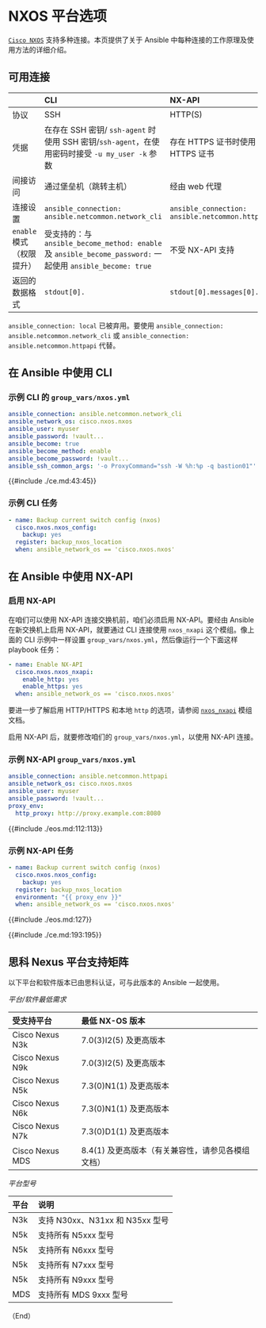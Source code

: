 # NXOS 平台选项

[`Cisco NXOS`](https://galaxy.ansible.com/ui/repo/published/cisco/nxos) 支持多种连接。本页提供了关于 Ansible 中每种连接的工作原理及使用方法的详细介绍。


## 可用连接


|  | CLI | NX-API |
| :-- | :-- | :-- |
| 协议 | SSH | HTTP(S) |
| 凭据 | 在存在 SSH 密钥/ `ssh-agent` 时使用 SSH 密钥/`ssh-agent`，在使用密码时接受 `-u my_user -k` 参数 | 存在 HTTPS 证书时使用 HTTPS 证书 |
| 间接访问 | 通过堡垒机（跳转主机） | 经由 web 代理 |
| 连接设置 | `ansible_connection: ansible.netcommon.network_cli` | `ansible_connection: ansible.netcommon.httpapi` |
| `enable` 模式（权限提升） | 受支持的：与 `ansible_become_method: enable` 及 `ansible_become_password:` 一起使用 `ansible_become: true` | 不受 NX-API 支持 |
| 返回的数据格式 | `stdout[0].` | `stdout[0].messages[0].` |


`ansible_connection: local` 已被弃用。要使用 `ansible_connection: ansible.netcommon.network_cli` 或 `ansible_connection: ansible.netcommon.httpapi` 代替。


## 在 Ansible 中使用 CLI


### 示例 CLI 的 `group_vars/nxos.yml`


```yaml
ansible_connection: ansible.netcommon.network_cli
ansible_network_os: cisco.nxos.nxos
ansible_user: myuser
ansible_password: !vault...
ansible_become: true
ansible_become_method: enable
ansible_become_password: !vault...
ansible_ssh_common_args: '-o ProxyCommand="ssh -W %h:%p -q bastion01"'
```

{{#include ./ce.md:43:45}}


### 示例 CLI 任务


```yaml
- name: Backup current switch config (nxos)
  cisco.nxos.nxos_config:
    backup: yes
  register: backup_nxos_location
  when: ansible_network_os == 'cisco.nxos.nxos'
```


## 在 Ansible 中使用 NX-API

### 启用 NX-API


在咱们可以使用 NX-API 连接交换机前，咱们必须启用 NX-API。要经由 Ansible 在新交换机上启用 NX-API，就要通过 CLI 连接使用 `nxos_nxapi` 这个模组。像上面的 CLI 示例中一样设置 `group_vars/nxos.yml`，然后像运行一个下面这样 playbook 任务：


```yaml
- name: Enable NX-API
  cisco.nxos.nxos_nxapi:
    enable_http: yes
    enable_https: yes
  when: ansible_network_os == 'cisco.nxos.nxos'
```

要进一步了解启用 HTTP/HTTPS 和本地 `http` 的选项，请参阅 [`nxos_nxapi`](https://docs.ansible.com/ansible/2.9/modules/nxos_nxapi_module.html#nxos-nxapi-module) 模组文档。

启用 NX-API 后，就要修改咱们的 `group_vars/nxos.yml`，以使用 NX-API 连接。


### 示例 NX-API `group_vars/nxos.yml`


```yaml
ansible_connection: ansible.netcommon.httpapi
ansible_network_os: cisco.nxos.nxos
ansible_user: myuser
ansible_password: !vault...
proxy_env:
  http_proxy: http://proxy.example.com:8080
```

{{#include ./eos.md:112:113}}


### 示例 NX-API 任务

```yaml
- name: Backup current switch config (nxos)
  cisco.nxos.nxos_config:
    backup: yes
  register: backup_nxos_location
  environment: "{{ proxy_env }}"
  when: ansible_network_os == 'cisco.nxos.nxos'
```

{{#include ./eos.md:127}}


{{#include ./ce.md:193:195}}


## 思科 Nexus 平台支持矩阵

以下平台和软件版本已由思科认证，可与此版本的 Ansible 一起使用。


*平台/软件最低需求*


| 受支持平台 | 最低 NX-OS 版本 |
| :-- | :-- |
| Cisco Nexus N3k | 7.0(3)I2(5) 及更高版本 |
| Cisco Nexus N9k | 7.0(3)I2(5) 及更高版本 |
| Cisco Nexus N5k | 7.3(0)N1(1) 及更高版本 |
| Cisco Nexus N6k | 7.3(0)N1(1) 及更高版本 |
| Cisco Nexus N7k | 7.3(0)D1(1) 及更高版本 |
| Cisco Nexus MDS | 8.4(1) 及更高版本（有关兼容性，请参见各模组文档） |


*平台型号*


| 平台 | 说明 |
| :-- | :-- |
| N3k | 支持 N30xx、N31xx 和 N35xx 型号 |
| N5k | 支持所有 N5xxx 型号 |
| N5k | 支持所有 N6xxx 型号 |
| N5k | 支持所有 N7xxx 型号 |
| N5k | 支持所有 N9xxx 型号 |
| MDS | 支持所有 MDS 9xxx 型号 |


（End）


